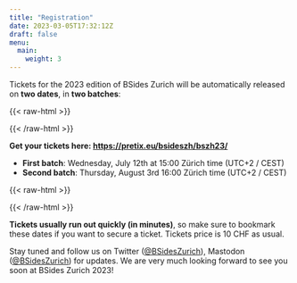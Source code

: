 ```yaml
---
title: "Registration"
date: 2023-03-05T17:32:12Z
draft: false
menu:
  main:
    weight: 3
---
```


Tickets for the 2023 edition of BSides Zurich will be automatically released on
**two dates**, in **two batches**:

{{< raw-html >}}
<div class="bg-washed-green ph3 pv3 ma4 br3">
{{< /raw-html >}}

**Get your tickets here: https://pretix.eu/bsideszh/bszh23/**

- **First batch**: Wednesday, July 12th at 15:00 Zürich time (UTC+2 / CEST)
- **Second batch**: Thursday, August 3rd 16:00 Zürich time (UTC+2 / CEST)

{{< raw-html >}}

</div>
{{< /raw-html >}}

**Tickets usually run out quickly (in minutes)**, so make sure to bookmark these
dates if you want to secure a ticket. Tickets price is 10 CHF as usual.

Stay tuned and follow us on Twitter
([@BSidesZurich](https://twitter.com/BSidesZurich)), Mastodon
([@BSidesZurich](https://infosec.exchange/@BSidesZurich)) for updates. We are
very much looking forward to see you soon at BSides Zurich 2023!
